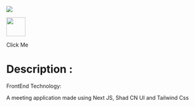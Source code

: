 <p class='text-align: center;'>
  <img src="https://capsule-render.vercel.app/api?type=waving&color=random&height=300&section=header&text=TS%20Bridge%20Meet&fontSize=80" />
</p>



<div class="display: flex; justify-content: center; align-items: center;">
  <a href="https://tsbridge-meet.vercel.app/">
  <img height="50" src="https://i.pinimg.com/736x/86/c3/05/86c30529904c3a992eb7241299e5f3e5.jpg"/>
</a>
<p>Click Me</p>
</div>


<h1 class="color: #ffffff; font-size:10px;">Description :</h1>



<span class="color: #ffffff; font-size:8px;">FrontEnd Technology: <p class="color: #ffffff; font-size:7px;">A meeting application made using Next JS, Shad CN UI and Tailwind Css</p> </span>

